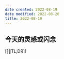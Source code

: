 ```yaml
---
date created: 2022-08-19
date modified: 2022-08-20
title: 2022-08-19
---
```


## 今天的灵感或闪念

[[🐤TL;DR]]
